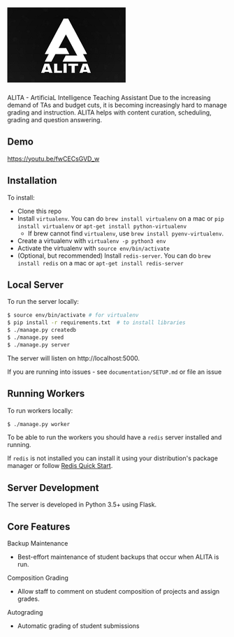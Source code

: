 [![Logo](https://github.com/srichakradhar/ALITA/blob/master/server/static/img/logo.png)](#)
=====

ALITA - ArtificiaL Intelligence Teaching Assistant
Due to the increasing demand of TAs and budget cuts, it is becoming increasingly hard to manage grading and instruction. ALITA helps with content curation, scheduling, grading and question answering.

Demo
-------------
https://youtu.be/fwCECsGVD_w

Installation
-------------

To install:
* Clone this repo
* Install `virtualenv`. You can do `brew install virtualenv` on a mac or `pip install virtualenv` or `apt-get install python-virtualenv`
  - If brew cannot find `virtualenv`, use `brew install pyenv-virtualenv`.
* Create a virtualenv with `virtualenv -p python3 env`
* Activate the virtualenv with `source env/bin/activate`
* (Optional, but recommended) Install `redis-server`. You can do `brew install redis` on a mac or `apt-get install redis-server`

Local Server
------------
To run the server locally:

```bash
$ source env/bin/activate # for virtualenv
$ pip install -r requirements.txt  # to install libraries
$ ./manage.py createdb
$ ./manage.py seed
$ ./manage.py server
```

The server will listen on http://localhost:5000.

If you are running into issues - see `documentation/SETUP.md` or file an issue

Running Workers
---------------
To run workers locally:

```bash
$ ./manage.py worker
```

To be able to run the workers you should have a `redis` server installed and running.

If `redis` is not installed you can install it using your distribution's package
manager or follow [Redis Quick Start](https://redis.io/topics/quickstart).

Server Development
------------------
The server is developed in Python 3.5+ using Flask.

Core Features
-------------

Backup Maintenance
- Best-effort maintenance of student backups that occur when ALITA is run.

Composition Grading
- Allow staff to comment on student composition of projects and assign grades.

Autograding
- Automatic grading of student submissions